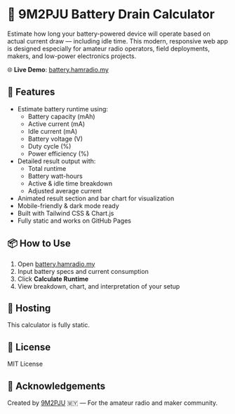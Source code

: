 # 🔋 9M2PJU Battery Drain Calculator

Estimate how long your battery-powered device will operate based on actual current draw — including idle time. This modern, responsive web app is designed especially for amateur radio operators, field deployments, makers, and low-power electronics projects.

🌐 **Live Demo**: [battery.hamradio.my](https://battery.hamradio.my)

## 🔧 Features

- Estimate battery runtime using:
  - Battery capacity (mAh)
  - Active current (mA)
  - Idle current (mA)
  - Battery voltage (V)
  - Duty cycle (%)
  - Power efficiency (%)
- Detailed result output with:
  - Total runtime
  - Battery watt-hours
  - Active & idle time breakdown
  - Adjusted average current
- Animated result section and bar chart for visualization
- Mobile-friendly & dark mode ready
- Built with Tailwind CSS & Chart.js
- Fully static and works on GitHub Pages

## 📦 How to Use

1. Open [battery.hamradio.my](https://battery.hamradio.my)
2. Input battery specs and current consumption
3. Click **Calculate Runtime**
4. View breakdown, chart, and interpretation of your setup

## 📁 Hosting

This calculator is fully static.

## 📄 License

MIT License

## 🤝 Acknowledgements

Created by [9M2PJU](https://hamradio.my) 🇲🇾 — For the amateur radio and maker community.
